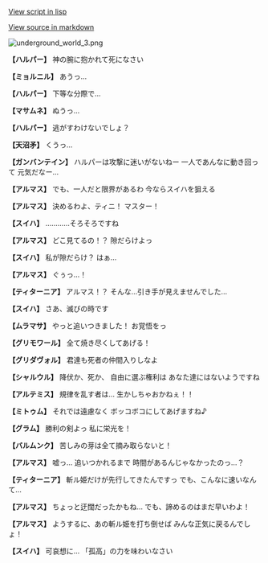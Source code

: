 [View script in lisp](../scripts/101205031.txt)

[View source in markdown](101205031.md)

![underground_world_3.png](../images/backgrounds/underground_world_3.png)

**【ハルパー】**
神の腕に抱かれて死になさい

**【ミョルニル】**
あうっ…

**【ハルパー】**
下等な分際で…

**【マサムネ】**
ぬうっ…

**【ハルパー】**
逃がすわけないでしょ？

**【天沼矛】**
くうっ…

**【ガンバンテイン】**
ハルパーは攻撃に迷いがないねー
一人であんなに動き回って
元気だなー…

**【アルマス】**
でも、一人だと限界があるわ
今ならスイハを狙える

**【アルマス】**
決めるわよ、ティニ！
マスター！

**【スイハ】**
…………そろそろですね

**【アルマス】**
どこ見てるの！？
隙だらけよっ

**【スイハ】**
私が隙だらけ？
はぁ…

**【アルマス】**
ぐぅっ…！

**【ティターニア】**
アルマス！？
そんな…引き手が見えませんでした…

**【スイハ】**
さあ、滅びの時です

**【ムラマサ】**
やっと追いつきました！
お覚悟をっ

**【グリモワール】**
全て焼き尽くしてあげる！

**【グリダヴォル】**
君達も死者の仲間入りしなよ

**【シャルウル】**
降伏か、死か、
自由に選ぶ権利は
あなた達にはないようですね

**【アルテミス】**
規律を乱す者は…
生かしちゃおかねぇ！！

**【ミトゥム】**
それでは遠慮なく
ボッコボコにしてあげますね♪

**【グラム】**
勝利の剣よっ
私に栄光を！

**【バルムンク】**
苦しみの芽は全て摘み取らないと！

**【アルマス】**
嘘っ…
追いつかれるまで
時間があるんじゃなかったのっ…？

**【ティターニア】**
斬ル姫だけが先行してきたんですっ
でも、こんなに速いなんて…

**【アルマス】**
ちょっと迂闊だったかもね…
でも、諦めるのはまだ早いわよ！

**【アルマス】**
ようするに、あの斬ル姫を打ち倒せば
みんな正気に戻るんでしょ！

**【スイハ】**
可哀想に…
「孤高」の力を味わいなさい